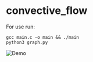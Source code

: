 # convective_flow

For use run:
```
gcc main.c -o main && ./main
python3 graph.py
```

![Demo](./demo/demo.gif)
